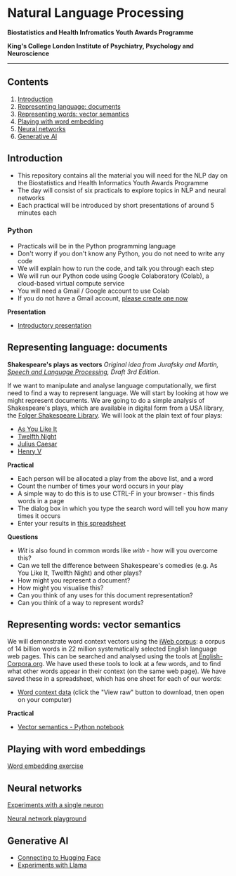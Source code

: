# Natural Language Processing

**Biostatistics and Health Infromatics Youth Awards Programme**

**King's College London Institute of Psychiatry, Psychology and Neuroscience**

---

## Contents

1. [Introduction](#introduction)
1. [Representing language: documents](#representing-language-documents)
1. [Representing words: vector semantics](#representing-words-vector-semantics)
1. [Playing with word embedding](#playing-with-word-embeddings)
1. [Neural networks](#neural-networks)
1. [Generative AI](#generative-ai)

## Introduction

- This repository contains all the material you will need for the NLP day on the Biostatistics and Health Informatics Youth Awards Programme
- The day will consist of six practicals to explore topics in NLP and neural networks
- Each practical will be introduced by short presentations of around 5 minutes each

### Python

- Practicals will be in the Python programming language
- Don't worry if you don't know any Python, you do not need to write any code
- We will explain how to run the code, and talk you through each step
- We will run our Python code using Google Colaboratory (Colab), a cloud-based virtual compute service
- You will need a Gmail / Google account to use Colab
- If you do not have a Gmail account, [please create one now](https://support.google.com/mail/answer/56256?hl=en-GB) 

**Presentation**

- [Introductory presentation](./presentations/introduction.pdf) 

## Representing language: documents

**Shakespeare's plays as vectors**
*Original idea from Jurafsky and Martin, [Speech and Language Processing](https://web.stanford.edu/~jurafsky/slp3/), Draft 3rd Edition.*

If we want to manipulate and analyse language computationally, we first need to find a way to represent language. We will start by looking at how we might represent documents. We are going to do a simple analysis of Shakespeare's plays, which are available in digital form from a USA library, the [Folger Shakespeare Library](https://www.folger.edu/explore/shakespeares-works/download/). We will look at the plain text of four plays:

- [As You Like It](https://flgr.sh/txtfssAYLtxt)
- [Twelfth Night](https://flgr.sh/txtfssTN_txt)
- [Julius Caesar](https://flgr.sh/txtfssJC_txt)
- [Henry V](https://flgr.sh/txtfssH5_txt)

**Practical**

- Each person will be allocated a play from the above list, and a word
- Count the number of times your word occurs in your play
- A simple way to do this is to use CTRL-F in your browser - this finds words in a page
- The dialog box in which you type the search word will tell you how many times it occurs
- Enter your results in [this spreadsheet](https://docs.google.com/spreadsheets/d/1W-NI1-CAufuXTCHISsbwvnqY5krQVnsAxqX2IKpNcVg/edit?usp=sharing)

**Questions**

- *Wit* is also found in common words like *with* - how will you overcome this?
- Can we tell the difference between Shakespeare's comedies (e.g. As You Like It, Twelfth Night) and other plays?
- How might you represent a document?
- How might you visualise this?
- Can you think of any uses for this document representation?
- Can you think of a way to represent words?

## Representing words: vector semantics



We will demonstrate word context vectors using the [iWeb corpus](https://www.english-corpora.org/iweb/): a corpus of 14 billion words in 22 million systematically selected English language web pages. This can be searched and analysed using the tools at [English-Corpora.org](https://www.english-corpora.org/). We have used these tools to look at a few words, and to find what other words appear in their context (on the same web page). We have saved these in a spreadsheet, which has one sheet for each of our words:

- [Word context data](./contexts.xlsx) (click the "View raw" button to download, tnen open on your computer)

**Practical**

- [Vector semantics - Python notebook](https://githubtocolab.com/KCL-Health-NLP/nlp_youth_awards/blob/main//plot_contexts.ipynb)

## Playing with word embeddings

[Word embedding exercise](https://githubtocolab.com/KCL-Health-NLP/nlp_youth_awards/blob/main/embeddings.ipynb)


## Neural networks

[Experiments with a single neuron](https://githubtocolab.com/KCL-Health-NLP/nlp_youth_awards/blob/main//perceptrons.ipynb)


[Neural network playground](https://playground.tensorflow.org/)

## Generative AI

- [Connecting to Hugging Face](https://githubtocolab.com/KCL-Health-NLP/nlp_youth_awards/blob/main//hugging_face.ipynb)
- [Experiments with Llama](https://githubtocolab.com/KCL-Health-NLP/nlp_youth_awards/blob/main//llama.ipynb)
